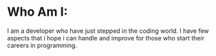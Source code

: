 # Who Am I:
I am a developer who have just stepped in the coding world. I have few aspects that i hope i can handle and improve for those who start their careers in programming.
